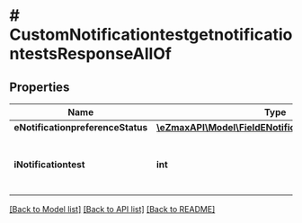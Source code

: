 # # CustomNotificationtestgetnotificationtestsResponseAllOf

## Properties

Name | Type | Description | Notes
------------ | ------------- | ------------- | -------------
**eNotificationpreferenceStatus** | [**\eZmaxAPI\Model\FieldENotificationpreferenceStatus**](FieldENotificationpreferenceStatus.md) |  |
**iNotificationtest** | **int** | The number of elements returned by the Notificationtest |

[[Back to Model list]](../../README.md#models) [[Back to API list]](../../README.md#endpoints) [[Back to README]](../../README.md)
